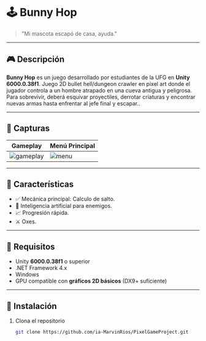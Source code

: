 # 🕹️ Bunny Hop
> "Mi mascota escapó de casa, ayuda."

---

## 🎮 Descripción

**Bunny Hop** es un juego desarrollado por estudiantes de la UFG en **Unity 6000.0.38f1**. Juego 2D bullet hell/dungeon crawler en pixel art donde el
jugador controla a un hombre atrapado en una cueva antigua y
peligrosa. Para sobrevivir, deberá esquivar proyectiles, derrotar
criaturas y encontrar nuevas armas hasta enfrentar al jefe final y
escapar..

---

## 📸 Capturas

| Gameplay | Menú Principal |
|---------|----------------|
| ![gameplay](./Screenshots/gameplay.png) | ![menu](./Screenshots/menu.png) |

---

## 🚀 Características

- ✅ Mecánica principal: Calculo de salto.  
- 🧠 Inteligencia artificial para enemigos.
- 📈 Progresión rápida.
- ⚔️ Oxes.

---

## 🧩 Requisitos

- Unity **6000.0.38f1** o superior  
- .NET Framework 4.x  
- Windows
- GPU compatible con **gráficos 2D básicos** (DX9+ suficiente)

---

## 🔧 Instalación

1. Clona el repositorio  
   ```bash
   git clone https://github.com/ia-MarvinRios/PixelGameProject.git
